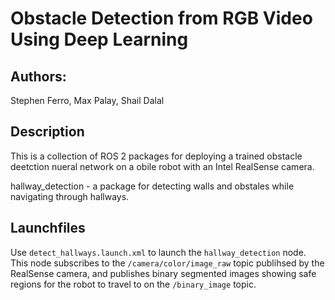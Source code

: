 # Obstacle Detection from RGB Video Using Deep Learning

## Authors:
Stephen Ferro, Max Palay, Shail Dalal

## Description
This is a collection of ROS 2 packages for deploying a trained obstacle deetction nueral network on a obile robot with an Intel RealSense camera.

hallway_detection - a package for detecting walls and obstales while navigating through hallways. 

## Launchfiles

Use `detect_hallways.launch.xml` to launch the `hallway_detection` node. This node subscribes to the `/camera/color/image_raw` topic publihsed by the RealSense camera, and publishes binary segmented images showing safe regions for the robot to travel to on the `/binary_image` topic.
